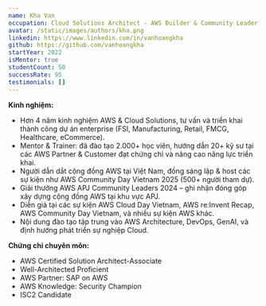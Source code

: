 ```yaml
---
name: Kha Van
occupation: Cloud Solutions Architect - AWS Builder & Community Leader
avatar: /static/images/authors/kha.png
linkedin: https://www.linkedin.com/in/vanhoangkha
github: https://github.com/vanhoangkha
startYear: 2022
isMentor: true
studentCount: 50
successRate: 95
testimonials: []
---
```


**Kinh nghiệm:**

- Hơn 4 năm kinh nghiệm AWS & Cloud Solutions, tư vấn và triển khai thành công dự án enterprise (FSI, Manufacturing, Retail, FMCG, Healthcare, eCommerce).
- Mentor & Trainer: đã đào tạo 2.000+ học viên, hướng dẫn 20+ kỹ sư tại các AWS Partner & Customer đạt chứng chỉ và nâng cao năng lực triển khai.
- Người dẫn dắt cộng đồng AWS tại Việt Nam, đồng sáng lập & host các sự kiện như AWS Community Day Vietnam 2025 (500+ người tham dự).
- Giải thưởng AWS APJ Community Leaders 2024 – ghi nhận đóng góp xây dựng cộng đồng AWS tại khu vực APJ.
- Diễn giả tại các sự kiện AWS Cloud Day Vietnam, AWS re:Invent Recap, AWS Community Day Vietnam, và nhiều sự kiện AWS khác.
- Nội dung đào tạo tập trung vào AWS Architecture, DevOps, GenAI, và định hướng phát triển sự nghiệp Cloud.

**Chứng chỉ chuyên môn:**

- AWS Certified Solution Architect-Associate
- Well-Architected Proficient
- AWS Partner: SAP on AWS
- AWS Knowledge: Security Champion
- ISC2 Candidate

